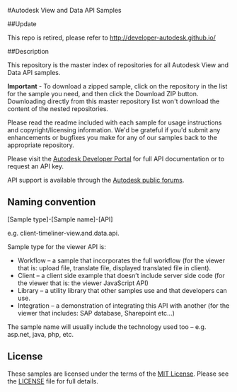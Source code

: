 
#Autodesk View and Data API Samples

##Update

This repo is retired, please refer to http://developer-autodesk.github.io/

##Description

This repository is the master index of repositories for all Autodesk View and Data API samples.

**Important** - To download a zipped sample, click on the repository in the list for the sample you need, and then click the Download ZIP button. Downloading directly from this master repository list won't download the content of the nested repositories.

Please read the readme included with each sample for usage instructions and copyright/licensing information. We'd be grateful if you'd submit any enhancements or bugfixes you make for any of our samples back to the appropriate repository.

Please visit the [Autodesk Developer Portal](http://developer.autodesk.com) for full API documentation or to request an API key.

API support is available through the [Autodesk public forums](http://forums.autodesk.com/t5/View-and-Data-API/bd-p/95).

## Naming convention

[Sample type]-[Sample name]-[API]

e.g. client-timeliner-view.and.data.api.

Sample type for the viewer API is:
  * Workflow – a sample that incorporates the full workflow (for the viewer that is: upload file, translate file, displayed translated file in client).
  * Client – a client side example that doesn’t include server side code (for the viewer that is: the viewer JavaScript API)
  * Library – a utility library that other samples use and that developers can use.
  * Integration – a demonstration of integrating this API with another (for the viewer that includes: SAP database, Sharepoint etc...)

The sample name will usually include the technology used too – e.g. asp.net, java, php, etc.


## License

These samples are licensed under the terms of the [MIT License](http://opensource.org/licenses/MIT). Please see the [LICENSE](LICENSE) file for full details.
